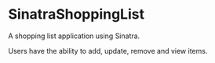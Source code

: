 # SinatraShoppingList
A shopping list application using Sinatra.

Users have the ability to add, update, remove and view items.
